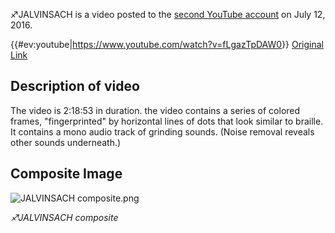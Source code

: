 ♐JALVINSACH is a video posted to the [second YouTube
account](Real_and_Fake_channels "wikilink") on July 12, 2016.

{{\#ev:youtube|<https://www.youtube.com/watch?v=fLgazTpDAW0>}} [Original
Link](https://youtu.be/H1YIGZS9Ozs)

## Description of video

The video is 2:18:53 in duration. the video contains a series of colored
frames, "fingerprinted" by horizontal lines of dots that look similar to
braille. It contains a mono audio track of grinding sounds. (Noise
removal reveals other sounds underneath.)

## Composite Image

![ JALVINSACH composite.png](_JALVINSACH_composite.png
" JALVINSACH composite.png")

*♐JALVINSACH composite*
